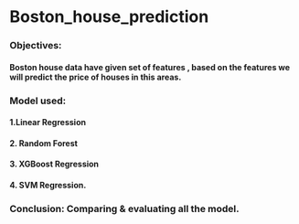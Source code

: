 # Boston_house_prediction 
###  Objectives:
#### Boston house data have given set of features , based on the features we will predict the price of houses in this areas.
### Model used:
#### 1.Linear Regression 
#### 2. Random Forest    
#### 3. XGBoost Regression 
#### 4. SVM Regression.   
###  Conclusion: Comparing & evaluating all the model.

